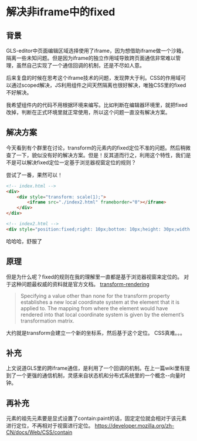 # 解决非iframe中的fixed

## 背景

GLS-editor中页面编辑区域选择使用了iframe，因为想借助iframe做一个沙箱，隔离一些未知问题。但是因为iframe的独立作用域导致跨页面通信非常难以管理，虽然自己实现了一个通信回调的机制，还是不尽如人意。

后来复盘的时候在思考这个iframe技术的问题，发现弊大于利。CSS的作用域可以通过scoped解决，JS利用组件之间天然隔离也很好解决，唯独CSS里的fixed不好解决。

我希望组件内的代码不用根据环境来编写。比如判断在编辑器环境里，就把fixed改掉，判断在正式环境里就正常使用，所以这个问题一直没有解决方案。

## 解决方案

今天看到有个群里在讨论，transform的元素内的fixed定位不准的问题。然后稍微查了一下，貌似没有好的解决方案。但是！反其道而行之，利用这个特性，我们是不是可以解决fixed定位一定基于浏览器视窗定位的规则？

尝试了一番，果然可以！

```html
<!-- index.html -->
<div>
    <div style="transform: scale(1);">
        <iframe src="./index2.html" frameborder="0"></iframe>
    </div>
</div>
```

```html
<!-- index2.html -->
<div style="position:fixed;right: 10px;bottom: 10px;height: 30px;width: 30px;background-color: red;"></div>
```

哈哈哈，舒服了

## 原理

但是为什么呢？fixed的规则在我的理解里一直都是基于浏览器视窗来定位的。
对于这种问题最权威的资料就是官方文档。
[transform-rendering](https://www.w3.org/TR/css-transforms-1/#transform-rendering)

> Specifying a value other than none for the transform property establishes a new local coordinate system at the element that it is applied to. The mapping from where the element would have rendered into that local coordinate system is given by the element’s transformation matrix.

大约就是transform会建立一个新的坐标系，然后基于这个定位。
CSS真难。。。

## 补充

上文说道GLS里的跨iframe通信，是利用了一个回调的机制。在上一篇wiki里有提到了一个更强的通信机制，灵感来自状态机和分布式系统里的一个概念--向量时钟。

## 再补充

元素的祖先元素要是显式设置了contain:paint的话，固定定位就会相对于该元素进行定位，不再相对于视窗进行定位。
https://developer.mozilla.org/zh-CN/docs/Web/CSS/contain
